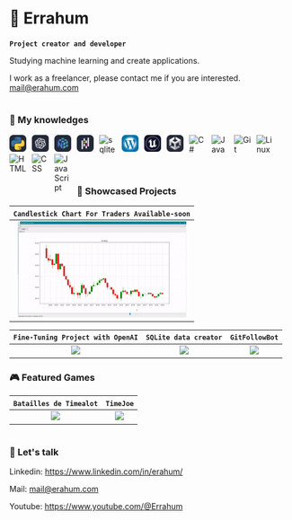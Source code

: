 # 🤖 Errahum

**`Project creator and developer`**

Studying machine learning and create applications.

I work as a freelancer, please contact me if you are interested. mail@erahum.com

#
### 🧠 My knowledges

<img align="left" alt="Python" width="30px" style="padding-right:10px;" src="https://github.com/LelouchFR/skill-icons/blob/main/assets/python-auto.svg" />
<img align="left" alt="OpenAI" width="30px" style="padding-right:10px;" src="https://github.com/LelouchFR/skill-icons/blob/main/assets/chatgpt-auto.svg" />
<img align="left" alt="Numpy" width="30px" style="padding-right:10px;" src="https://github.com/LelouchFR/skill-icons/blob/main/assets/numpy-auto.svg" />
<img align="left" alt="Pandas" width="30px" style="padding-right:10px;" src="https://github.com/LelouchFR/skill-icons/blob/main/assets/pandas-auto.svg" />
<img align="left" alt="sqlite" width="30px" style="padding-right:10px;" src="https://github.com/LelouchFR/skill-icons/blob/main/assets/sqlite.svg" />
<img align="left" alt="WP" width="30px" style="padding-right:10px;" src="https://github.com/LelouchFR/skill-icons/blob/main/assets/wordpress.svg" />
<img align="left" alt="UnrealEngine" width="30px" style="padding-right:10px;" src="https://github.com/LelouchFR/skill-icons/blob/main/assets/unrealengine.svg" />
<img align="left" alt="Unity" width="30px" style="padding-right:10px;" src="https://github.com/LelouchFR/skill-icons/blob/main/assets/unity-auto.svg" />
<img align="left" alt="C#" width="30px" style="padding-right:10px;" src="https://cdn.jsdelivr.net/gh/devicons/devicon@latest/icons/csharp/csharp-original.svg" />
<img align="left" alt="Java" width="30px" style="padding-right:10px;" src="https://cdn.jsdelivr.net/gh/devicons/devicon/icons/java/java-original.svg"/>
<img align="left" alt="Git" width="30px" style="padding-right:10px;" src="https://cdn.jsdelivr.net/gh/devicons/devicon/icons/git/git-original.svg" />
<img align="left" alt="Linux" width="30px" style="padding-right:10px;" src="https://cdn.jsdelivr.net/gh/devicons/devicon/icons/linux/linux-original.svg" />
<img align="left" alt="HTML" width="30px" style="padding-right:10px;" src="https://cdn.jsdelivr.net/gh/devicons/devicon/icons/html5/html5-plain.svg" />
<img align="left" alt="CSS" width="30px" style="padding-right:10px;" src="https://cdn.jsdelivr.net/gh/devicons/devicon/icons/css3/css3-plain.svg" />
<img align="left" alt="JavaScript" width="30px" style="padding-right:10px;" src="https://cdn.jsdelivr.net/gh/devicons/devicon/icons/javascript/javascript-plain.svg" />
<br><br><br>

#
### 💼 Showcased Projects

`Candlestick Chart For Traders Available-soon` |
:-------------------------:|
<a href="https://github.com/Errahum/Available-soon"><img src="https://raw.githubusercontent.com/Errahum/Available-soon/main/helioschart.gif" width="300"></a> |

`Fine-Tuning Project with OpenAI` | `SQLite data creator` | `GitFollowBot`
:-------------------------:|:-------------------------:|:-------------------------:
<a href="https://github.com/Errahum/HeliosTuner-OpenAI-fine-tuning"><img src="https://i.imgur.com/0pZYOxT.gif" width="250"></a> | <a href="https://github.com/Errahum/SQLite-data-creator"><img src="https://i.imgur.com/MW8XNH0.png" width="200"></a> | <a href="https://github.com/Errahum/GitFollowBot"><img src="https://i.imgur.com/4qOsG3m.gif" width="250"></a>

### 🎮 Featured Games

`Batailles de Timealot` | `TimeJoe`
:-------------------------:|:-------------------------:
<a href="https://github.com/Errahum/Battles-Of-Timealot"><img src="https://i.imgur.com/2qNkuMo.gif" width="325"></a> | <a href="https://github.com/Errahum/TimeJoe"><img src="https://img.youtube.com/vi/XYuxz1wV32g/0.jpg" width="325"></a> 

#
### 📧 Let's talk

Linkedin: https://www.linkedin.com/in/erahum/

Mail: mail@erahum.com

Youtube: https://www.youtube.com/@Errahum
